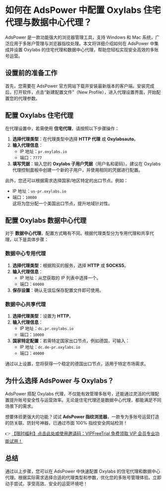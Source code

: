# 如何在 AdsPower 中配置 Oxylabs 住宅代理与数据中心代理？

AdsPower 是一款功能强大的浏览器管理工具，支持 Windows 和 Mac 系统，广泛应用于多账户管理与浏览器指纹处理。本文将详细介绍如何在 AdsPower 中集成并设置 Oxylabs 的住宅代理和数据中心代理，帮助您轻松实现安全高效的多账号运营。

## 设置前的准备工作

首先，您需要在 AdsPower 官方网站下载并安装最新版本的客户端。安装完成后，打开软件，点击“新建配置文件”（New Profile），进入代理设置界面，开始配置您的代理参数。

## 配置 Oxylabs 住宅代理

在代理设置中，若需使用 **住宅代理**，请按照以下步骤操作：

1. **选择代理类型**：在代理类型中选择 **HTTP 代理** 或 **Oxylabsauto**。
2. **输入代理信息**：
   - IP 地址：`pr.oxylabs.io`
   - 端口：`7777`
3. **填写凭据**：输入您的 **Oxylabs 子用户凭据**（用户名和密码）。建议在 Oxylabs 代理控制面板中创建一个新的子用户，并使用相同的凭据进行配置。

此外，您还可以根据需求选择国家/地区特定的出口节点。例如：
- IP 地址：`us-pr.oxylabs.io`
- 端口：`10000`  
这将为您分配一个美国出口节点，提升地域针对性。

## 配置 Oxylabs 数据中心代理

对于 **数据中心代理**，配置方式略有不同。根据代理类型分为专用代理和共享代理，以下是具体步骤：

### 数据中心专用代理
1. **选择代理类型**：根据购买的服务，选择 **HTTP** 或 **SOCKS5**。
2. **输入代理信息**：
   - IP 地址：从您获取的 IP 列表中选择一个。
   - 端口：`60000`
3. **保存设置**：确认无误后保存配置文件即可使用。

### 数据中心共享代理
1. **选择代理类型**：设置为 **HTTP**。
2. **输入代理信息**：
   - IP 地址：`dc.pr.oxylabs.io`
   - 端口：`10000`
3. **国家特定配置**：若需特定国家出口节点，例如德国，可输入：
   - IP 地址：`dc.de-pr.oxylabs.io`
   - 端口：`40000`

通过以上设置，您将获得一个稳定的德国出口节点，适用于特定市场需求。

## 为什么选择 AdsPower 与 Oxylabs？

AdsPower 搭配 Oxylabs 代理，不仅能有效管理多账号，还能通过灵活的代理配置提升账号安全性与运营效率。无论是住宅代理还是数据中心代理，都能满足不同场景下的需求。

想要体验更强大的功能？试试 **AdsPower 指纹浏览器**，一款专为多账号运营打造的防关联、防封号神器，已通过市面 100% 指纹安全网站检测！

👉 [【限时福利】点击此处或使用邀请码：VIPFreeTrial 免费领取 VIP 会员专业功能试用！](https://bit.ly/adspower_free)

## 总结

通过以上步骤，您可以在 AdsPower 中快速配置 Oxylabs 的住宅代理和数据中心代理。根据实际需求选择合适的代理类型和参数，优化您的多账号管理体验。立即动手尝试，享受高效、安全的运营环境吧！